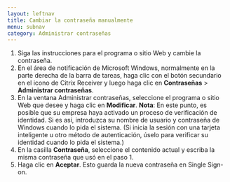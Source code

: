 ```yaml
---
layout: leftnav
title: Cambiar la contraseña manualmente
menu: subnav
category: Administrar contraseñas
---
```


1. Siga las instrucciones para el programa o sitio Web y cambie la contraseña.
1. En el área de notificación de Microsoft Windows, normalmente en la parte derecha de la barra de tareas, haga clic con el botón secundario en el icono de Citrix Receiver y luego haga clic en **Contraseñas** > **Administrar contraseñas**.
1. En la ventana Administrar contraseñas, seleccione el programa o sitio Web que desee y haga clic en **Modificar**.
**Nota**: En este punto, es posible que su empresa haya activado un proceso de verificación de identidad. Si es así, introduzca su nombre de usuario y contraseña de Windows cuando lo pida el sistema. (Si inicia la sesión con una tarjeta inteligente u otro método de autenticación, úselo para verificar su identidad cuando lo pida el sistema.)
1. En la casilla **Contraseña**, seleccione el contenido actual y escriba la misma contraseña que usó en el paso 1.
1. Haga clic en **Aceptar**. Esto guarda la nueva contraseña en Single Sign-on.

